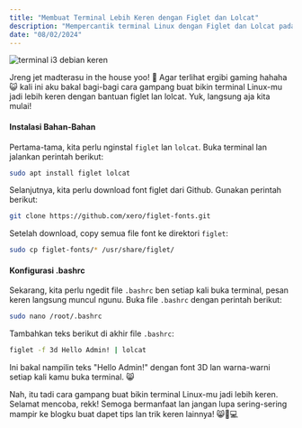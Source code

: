 ```yaml
---
title: "Membuat Terminal Lebih Keren dengan Figlet dan Lolcat"
description: "Mempercantik terminal Linux dengan Figlet dan Lolcat pada i3 Debian 12"
date: "08/02/2024"
---
```


![terminal i3 debian keren](/madterasu-terminal-warna-warni-hacker.png)

Jreng jet madterasu in the house yoo! 🍻 Agar terlihat ergibi gaming hahaha 😺 kali ini aku bakal bagi-bagi cara gampang buat bikin terminal Linux-mu jadi lebih keren dengan bantuan figlet lan lolcat. Yuk, langsung aja kita mulai!

#### Instalasi Bahan-Bahan

Pertama-tama, kita perlu nginstal `figlet` lan `lolcat`. Buka terminal lan jalankan perintah berikut:

```bash
sudo apt install figlet lolcat
```

Selanjutnya, kita perlu download font figlet dari Github. Gunakan perintah berikut:

```bash
git clone https://github.com/xero/figlet-fonts.git
```

Setelah download, copy semua file font ke direktori `figlet`:

```bash
sudo cp figlet-fonts/* /usr/share/figlet/
```

#### Konfigurasi .bashrc

Sekarang, kita perlu ngedit file `.bashrc` ben setiap kali buka terminal, pesan keren langsung muncul ngunu. Buka file `.bashrc` dengan perintah berikut:

```bash
sudo nano /root/.bashrc
```

Tambahkan teks berikut di akhir file `.bashrc`:

```bash
figlet -f 3d Hello Admin! | lolcat
```

Ini bakal nampilin teks "Hello Admin!" dengan font 3D lan warna-warni setiap kali kamu buka terminal. 😸

Nah, itu tadi cara gampang buat bikin terminal Linux-mu jadi lebih keren. Selamat mencoba, rekk! Semoga bermanfaat lan jangan lupa sering-sering mampir ke blogku buat dapet tips lan trik keren lainnya! 😸🔧💻